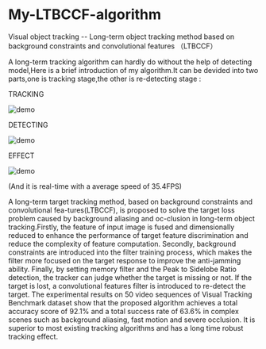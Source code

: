 # My-LTBCCF-algorithm
Visual object tracking -- Long-term object tracking method based on background constraints and convolutional features （LTBCCF）

A long-term tracking algorithm can hardly do without the help of detecting model,Here is a brief introduction of my algorithm.It can be devided into two parts,one is tracking stage,the other is re-detecting stage :

TRACKING

![demo](https://github.com/Realwhisky/LTBCCF_algorithm/blob/master/utility/tracking%20%20stage.png)

DETECTING

![demo](https://github.com/Realwhisky/LTBCCF_algorithm/blob/master/utility/detecting%20stage.png)

EFFECT

![demo](https://github.com/Realwhisky/LTBCCF_algorithm/blob/master/utility/demo_girl2.gif)

(And it is real-time with a average speed of 35.4FPS)



A long-term target tracking method, based on background constraints and convolutional fea-tures(LTBCCF), is proposed to solve the target loss problem caused by background aliasing and oc-clusion in long-term object tracking.Firstly, the feature of input image is fused and dimensionally reduced to enhance the performance of target feature discrimination and reduce the complexity of feature computation. Secondly, background constraints are introduced into the filter training process, which makes the filter more focused on the target response to improve the anti-jamming ability. Finally, by setting memory filter and the Peak to Sidelobe Ratio detection, the tracker can judge whether the target is missing or not. If the target is lost, a convolutional features filter is introduced to re-detect the target. The experimental results on 50 video sequences of Visual Tracking Benchmark dataset show that the proposed algorithm achieves a total accuracy score of 92.1% and a total success rate of 63.6% in complex scenes such as background aliasing, fast motion and severe occlusion. It is superior to most existing tracking algorithms and has a long time robust tracking effect.
